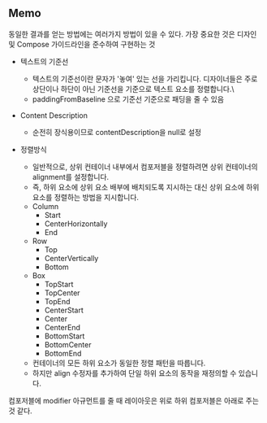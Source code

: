 ## Memo
동일한 결과를 얻는 방법에는 여러가지 방법이 있을 수 있다.
가장 중요한 것은 디자인 및 Compose 가이드라인을 준수하여 구현하는 것


- 텍스트의 기준선
  - 텍스트의 기준선이란 문자가 '놓여' 있는 선을 가리킵니다. 디자이너들은 주로 상단이나 하단이 아닌 기준선을 기준으로 텍스트 요소를 정렬합니다.\
  - paddingFromBaseline 으로 기준선 기준으로 패딩을 줄 수 있음

- Content Description
  - 순전히 장식용이므로 contentDescription을 null로 설정

- 정렬방식
  - 일반적으로, 상위 컨테이너 내부에서 컴포저블을 정렬하려면 상위 컨테이너의 alignment를 설정합니다. 
  - 즉, 하위 요소에 상위 요소 배부에 배치되도록 지시하는 대신 상위 요소에 하위 요소를 정렬하는 방법을 지시합니다. 
  - Column 
    - Start 
    - CenterHorizontally 
    - End
  - Row 
    - Top 
    - CenterVertically 
    - Bottom
  - Box 
    - TopStart 
    - TopCenter 
    - TopEnd 
    - CenterStart 
    - Center 
    - CenterEnd 
    - BottomStart 
    - BottomCenter 
    - BottomEnd
  - 컨테이너의 모든 하위 요소가 동일한 정렬 패턴을 따릅니다. 
  - 하지만 align 수정자를 추가하여 단일 하위 요소의 동작을 재정의할 수 있습니다.


컴포저블에 modifier 아규먼트를 줄 때 레이아웃은 위로 하위 컴포저블은 아래로 주는 것 같다.